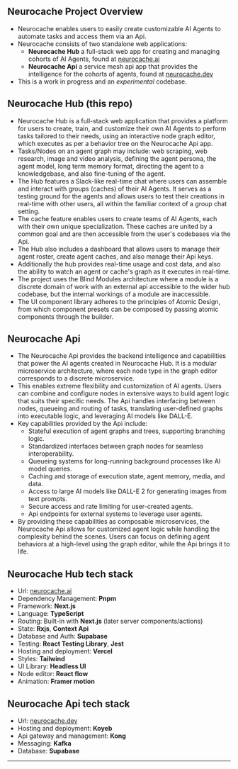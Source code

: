 ## Neurocache Project Overview
- Neurocache enables users to easily create customizable AI Agents to automate tasks and access them via an Api.
- Neurocache consists of two standalone web applications: 
	- **Neurocache Hub** a full-stack web app for creating and managing cohorts of AI Agents, found at <a href="https://www.neurocache.ai/" target="_blank">neurocache.ai</a>
	- **Neurocache Api** a service mesh api app that provides the intelligence for the cohorts of agents, found at <a href="https://www.neurocache.dev/" target="_blank">neurocache.dev</a>
- This is a work in progress and an _experimental_ codebase.
## Neurocache Hub (this repo)
- Neurocache Hub is a full-stack web application that provides a platform for users to create, train, and customize their own AI Agents to perform tasks tailored to their needs, using an interactive node graph editor, which executes as per a behavior tree on the Neurocache Api app. 
- Tasks/Nodes on an agent graph may include: web scraping, web research, image and video analysis, defining the agent persona, the agent model, long term memory format, directing the agent to a knowledgebase, and also fine-tuning of the agent.
- The Hub features a Slack-like real-time chat where users can assemble and interact with groups (caches) of their AI Agents. It serves as a testing ground for the agents and allows users to test their creations in real-time with other users, all within the familiar context of a group chat setting.
- The cache feature enables users to create teams of AI Agents, each with their own unique specialization. These caches are united by a common goal and are then accessible from the user's codebases via the Api.
- The Hub also includes a dashboard that allows users to manage their agent roster, create agent caches, and also manage their Api keys. 
- Additionally the hub provides real-time usage and cost data, and also the ability to watch an agent or cache's graph as it executes in real-time.
- The project uses the Blind Modules architecture where a module is a discrete domain of work with an external api accessible to the wider hub codebase, but the internal workings of a module are inaccessible.
- The UI component library adheres to the principles of Atomic Design, from which component presets can be composed by passing atomic components through the builder.
## Neurocache Api
- The Neurocache Api provides the backend intelligence and capabilities that power the AI agents created in Neurocache Hub. It is a modular microservice architecture, where each node type in the graph editor corresponds to a discrete microservice.
- This enables extreme flexibility and customization of AI agents. Users can combine and configure nodes in extensive ways to build agent logic that suits their specific needs. The Api handles interfacing between nodes, queueing and routing of tasks, translating user-defined graphs into executable logic, and leveraging AI models like DALL-E.
- Key capabilities provided by the Api include:
	- Stateful execution of agent graphs and trees, supporting branching logic.
	- Standardized interfaces between graph nodes for seamless interoperability.
	- Queueing systems for long-running background processes like AI model queries.
	- Caching and storage of execution state, agent memory, media, and data.
	- Access to large AI models like DALL-E 2 for generating images from text prompts.
	- Secure access and rate limiting for user-created agents.
	- Api endpoints for external systems to leverage user agents.
- By providing these capabilities as composable microservices, the Neurocache Api allows for customized agent logic while handling the complexity behind the scenes. Users can focus on defining agent behaviors at a high-level using the graph editor, while the Api brings it to life.
## Neurocache Hub tech stack
- Url: <a href="https://www.neurocache.ai/" target="_blank">neurocache.ai</a>
- Dependency Management: **Pnpm**
- Framework: **Next.js**
- Language: **TypeScript**
- Routing: Built-in with **Next.js** (later server components/actions)
- State: **Rxjs**, **Context Api**
- Database and Auth: **Supabase**
- Testing: **React Testing Library**, **Jest**
- Hosting and deployment: **Vercel**
- Styles: **Tailwind**
- UI Library: **Headless UI**
- Node editor: **React flow**
- Animation: **Framer motion**
## Neurocache Api tech stack
- Url: <a href="https://www.neurocache.dev/" target="_blank">neurocache.dev</a>
- Hosting and deployment: **Koyeb**
- Api gateway and management: **Kong**
- Messaging: **Kafka**
- Database: **Supabase**

---